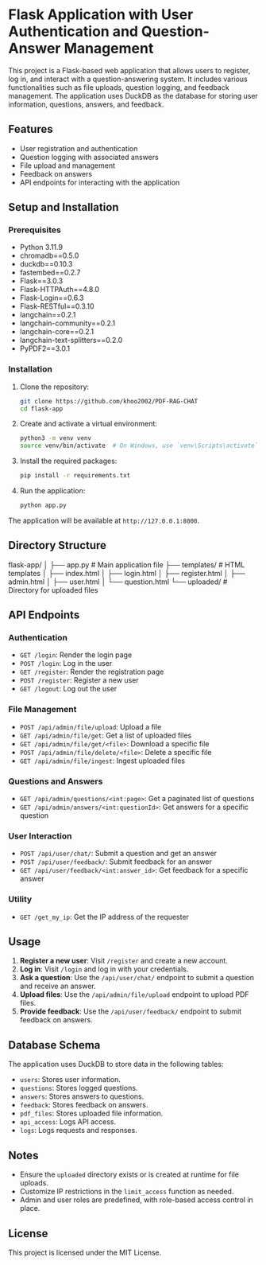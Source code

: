 # Flask Application with User Authentication and Question-Answer Management

This project is a Flask-based web application that allows users to register, log in, and interact with a question-answering system. It includes various functionalities such as file uploads, question logging, and feedback management. The application uses DuckDB as the database for storing user information, questions, answers, and feedback.

## Features

- User registration and authentication
- Question logging with associated answers
- File upload and management
- Feedback on answers
- API endpoints for interacting with the application

## Setup and Installation

### Prerequisites

- Python 3.11.9
- chromadb==0.5.0
- duckdb==0.10.3
- fastembed==0.2.7
- Flask==3.0.3
- Flask-HTTPAuth==4.8.0
- Flask-Login==0.6.3
- Flask-RESTful==0.3.10
- langchain==0.2.1
- langchain-community==0.2.1
- langchain-core==0.2.1
- langchain-text-splitters==0.2.0
- PyPDF2==3.0.1

### Installation

1. Clone the repository:
    ```sh
    git clone https://github.com/khoo2002/PDF-RAG-CHAT
    cd flask-app
    ```

2. Create and activate a virtual environment:
    ```sh
    python3 -m venv venv
    source venv/bin/activate  # On Windows, use `venv\Scripts\activate`
    ```

3. Install the required packages:
    ```sh
    pip install -r requirements.txt
    ```

4. Run the application:
    ```sh
    python app.py
    ```

The application will be available at `http://127.0.0.1:8000`.

## Directory Structure

flask-app/
│
├── app.py # Main application file
├── templates/ # HTML templates
│ ├── index.html
│ ├── login.html
│ ├── register.html
│ ├── admin.html
│ ├── user.html
│ └── question.html
└── uploaded/ # Directory for uploaded files

## API Endpoints

### Authentication

- `GET /login`: Render the login page
- `POST /login`: Log in the user
- `GET /register`: Render the registration page
- `POST /register`: Register a new user
- `GET /logout`: Log out the user

### File Management

- `POST /api/admin/file/upload`: Upload a file
- `GET /api/admin/file/get`: Get a list of uploaded files
- `GET /api/admin/file/get/<file>`: Download a specific file
- `POST /api/admin/file/delete/<file>`: Delete a specific file
- `GET /api/admin/file/ingest`: Ingest uploaded files

### Questions and Answers

- `GET /api/admin/questions/<int:page>`: Get a paginated list of questions
- `GET /api/admin/answers/<int:questionId>`: Get answers for a specific question

### User Interaction

- `POST /api/user/chat/`: Submit a question and get an answer
- `POST /api/user/feedback/`: Submit feedback for an answer
- `GET /api/user/feedback/<int:answer_id>`: Get feedback for a specific answer

### Utility

- `GET /get_my_ip`: Get the IP address of the requester

## Usage

1. **Register a new user**: Visit `/register` and create a new account.
2. **Log in**: Visit `/login` and log in with your credentials.
3. **Ask a question**: Use the `/api/user/chat/` endpoint to submit a question and receive an answer.
4. **Upload files**: Use the `/api/admin/file/upload` endpoint to upload PDF files.
5. **Provide feedback**: Use the `/api/user/feedback/` endpoint to submit feedback on answers.

## Database Schema

The application uses DuckDB to store data in the following tables:

- `users`: Stores user information.
- `questions`: Stores logged questions.
- `answers`: Stores answers to questions.
- `feedback`: Stores feedback on answers.
- `pdf_files`: Stores uploaded file information.
- `api_access`: Logs API access.
- `logs`: Logs requests and responses.

## Notes

- Ensure the `uploaded` directory exists or is created at runtime for file uploads.
- Customize IP restrictions in the `limit_access` function as needed.
- Admin and user roles are predefined, with role-based access control in place.

## License

This project is licensed under the MIT License.
